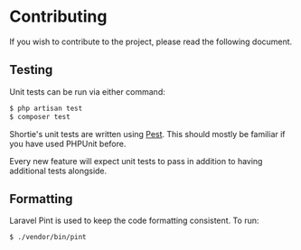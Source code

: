 # Contributing
If you wish to contribute to the project, please read the following document.

## Testing
Unit tests can be run via either command:
```bash
$ php artisan test
$ composer test
```

Shortie's unit tests are written using [Pest](https://pestphp.com/).
This should mostly be familiar if you have used PHPUnit before.

Every new feature will expect unit tests to pass in addition to having additional
tests alongside.

## Formatting
Laravel Pint is used to keep the code formatting consistent.
To run:
```
$ ./vendor/bin/pint
```
